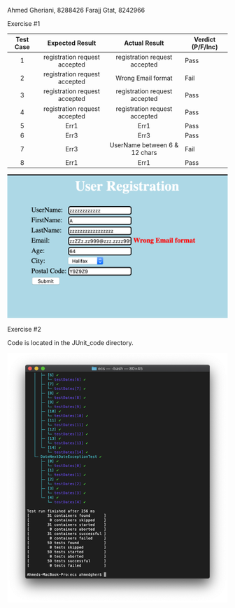 Ahmed Gheriani, 8288426
Farajj Gtat, 8242966



Exercise #1

| Test Case |        Expected Result        |         Actual Result         | Verdict (P/F/Inc) |
|:---------:|:-----------------------------:|:-----------------------------:|-------------------|
|     1     | registration request accepted | registration request accepted | Pass              |
|     2     | registration request accepted |       Wrong Email format      | Fail              |
|     3     | registration request accepted | registration request accepted | Pass              |
|     4     | registration request accepted | registration request accepted | Pass              |
|     5     |              Err1             |              Err1             | Pass              |
|     6     |              Err3             |              Err3             | Pass              |
|     7     |              Err3             | UserName between 6 & 12 chars | Fail              |
|     8     |              Err1             |              Err1             | Pass              |

![Registration attempt](assets/reg.png)


Exercise #2

Code is located in the JUnit_code directory.

![Test results](assets/final_tests.png)